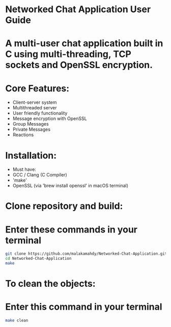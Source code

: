 # Networked Chat Application User Guide 
# A multi-user chat application built in C using multi-threading, TCP sockets and OpenSSL encryption.

# Core Features:
- Client-server system 
- Multithreaded server 
- User friendly functionality 
- Message encryption with OpenSSL
- Group Messages 
- Private Messages 
- Reactions

# Installation:
- Must have: 
- GCC / Clang (C Compiler)
- 'make' 
- OpenSSL (via 'brew install openssl' in macOS terminal)

# Clone repository and build:
# Enter these commands in your terminal 
```bash
git clone https://github.com/malakamahdy/Networked-Chat-Application.git
cd Networked-Chat-Application
make
```

# To clean the objects:
# Enter this command in your terminal
```bash
make clean
```

